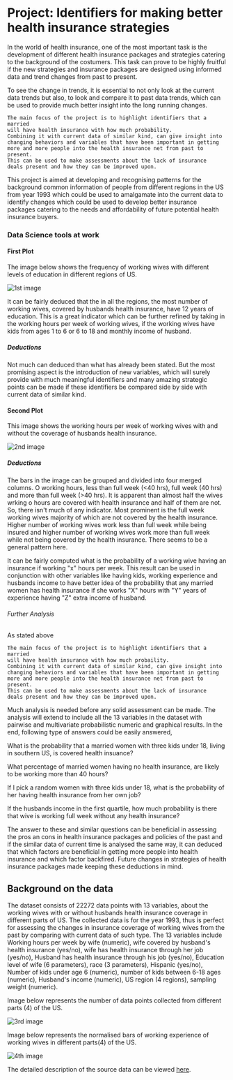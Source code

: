 # Project: Identifiers for making better health insurance strategies

In the world of health insurance, one of the most important task is the development of different health insurance packages and strategies catering to the background of the costumers. This task can prove to be highly fruitful if the new strategies and insurance packages are designed using informed data and trend changes from past to present.

To see the change in trends, it is essential to not only look at the current data trends but also, to look and compare it to past data trends, which can be used to provide much better insight into the long running changes.

```
The main focus of the project is to highlight identifiers that a married 
will have health insurance with how much probability. 
Combining it with current data of similar kind, can give insight into 
changing behaviors and variables that have been important in getting 
more and more people into the health insurance net from past to present. 
This can be used to make assessments about the lack of insurance 
deals present and how they can be improved upon.
```
This project is aimed at developing and recognising patterns for the background common information of people from different regions in the US from year 1993 which could be used to amalgamate into the current data to identify changes which could be used to develop better insurance packages catering to the needs and affordability of future potential health insurance buyers.


### Data Science tools at work

#### First Plot

The image below shows the frequency of working wives with different levels of education in different regions of US.

![1st image](https://cloud.githubusercontent.com/assets/28226371/25567124/69ab6064-2e00-11e7-8abc-68e97cc1dd06.jpg)

It can be fairly deduced that the in all the regions, the most number of working wives, covered by husbands health insurance, have 12 years of education.
This is a great indicator which can be further refined by taking in the working hours per week of working wives, if the working wives have kids from ages 1 to 6 or 6 to 18 and monthly income of husband.

##### Deductions

Not much can deduced than what has already been stated. But the most promising aspect is the introduction of new variables, which will surely provide with much meaningful identifiers and many amazing strategic points can be made if these identifiers be compared side by side with current data of similar kind.

#### Second Plot

This image shows the working hours per week of working wives with and without the coverage of husbands health insurance.

![2nd image](https://cloud.githubusercontent.com/assets/28226371/25567131/7441150a-2e00-11e7-95ee-6ff4715d6b23.jpg)

##### Deductions

The bars in the image can be grouped and divided into four merged columns. O working hours, less than full week (<40 hrs), full week (40 hrs) and more than full week (>40 hrs). It is apparent than almost half the wives wrking o hours are covered with health insurance and half of them are not. So, there isn't much of any indicator. Most prominent is the full week working wives majority of which are not covered by the health insurance. Higher number of working wives work less than full week while being insured and higher number of working wives work more than full week while not being covered by the health insurance. There seems to be a general pattern here. 

It can be fairly computed what is the probability of a working wive having an insurance if working "x" hours per week.
This result can be used in conjunction with other variables like having kids, working experience and husbands income to have better idea of the probability that any married women has health insurance if she works "X" hours with "Y" years of experience having "Z" extra income of husband.

###### Further Analysis

As stated above
```
The main focus of the project is to highlight identifiers that a married 
will have health insurance with how much probaility. 
Combining it with current data of similar kind, can give insight into 
changing behaviors and variables that have been important in getting 
more and more people into the health insurance net from past to present. 
This can be used to make assessments about the lack of insurance 
deals present and how they can be improved upon.
```
Much analysis is needed before any solid assessment can be made. The analysis will extend to include all the 13 variables in the 
dataset with pairwise and multivariate probabilistic numeric and graphical results. In the end, following type of answers could 
be easily answered,

What is the probability that a married women with three kids under 18, living in southern US, is covered health insuance?

What percentage of married women having no health insurance, are likely to be working more than 40 hours?

If I pick a random women with three kids under 18, what is the probability of her having health insurance from her own job?

If the husbands income in the first quartile, how much probability is there that wive is working full week without any health insurance?

The answer to these and similar questions can be beneficial in assessing the pros an cons in health insurance packages and policies of the past and if the similar data of current time is analysed the same way, it can deduced that which factors are beneficial in getting more people into health insurance and which factor backfired. Future changes in strategies of health insurance packages made keeping these deductions in mind. 

## Background on the data

The dataset consists of 22272 data points with 13 variables, about the working wives with or without husbands health insurance coverage in different parts of US. The collected data is for the year 1993, thus is perfect for assessing the changes in insurance coverage of working wives from the past by comparing with current data of such type. The 13 variables include Working hours per week 
by wife (numeric), wife covered by husband's health insurance (yes/no), wife has health insurance through her job (yes/no), Husband has health insurance through his job (yes/no), Education level of wife (6 parameters), race (3 parameters), Hispanic (yes/no), Number of kids under age 6 (numeric), number of kids between 6-18 ages (numeric), Husband's income (numeric), US region (4 regions), sampling weight (numeric).

Image below represents the number of data points collected from different parts (4) of the US.

![3rd image](https://cloud.githubusercontent.com/assets/28226371/25567115/44d9c032-2e00-11e7-8e6d-ecad5915b3e0.jpg)

Image below represents the normalised bars of working experience of working wives in different parts(4) of the US.

![4th image](https://cloud.githubusercontent.com/assets/28226371/25567133/79498122-2e00-11e7-90f8-a8d2b4eccd80.jpg)

The detailed description of the source data can be viewed [here](https://vincentarelbundock.github.io/Rdatasets/doc/Ecdat/HI.html).
